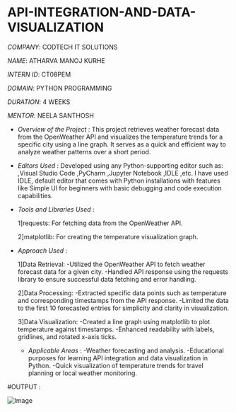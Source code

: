 # API-INTEGRATION-AND-DATA-VISUALIZATION

*COMPANY*: CODTECH IT SOLUTIONS

*NAME*: ATHARVA MANOJ KURHE

*INTERN ID*: CT08PEM

*DOMAIN*: PYTHON PROGRAMMING

*DURATION*: 4 WEEKS

*MENTOR*: NEELA SANTHOSH

* *Overview of the Project* : This project retrieves weather forecast data from the OpenWeather API and visualizes the temperature trends for a specific city using a line graph. It serves as a quick and efficient way to analyze weather patterns over a short period.

* *Editors Used* :
  Developed using any Python-supporting editor such as:
  ,Visual Studio Code
  ,PyCharm
  ,Jupyter Notebook
  ,IDLE ,etc.
   I have used IDLE, default editor that comes with Python installations with features like Simple UI for beginners with basic debugging and code execution capabilities.


* *Tools and Libraries Used* :
  
  1]requests: For fetching data from the OpenWeather API.
  
  2]matplotlib: For creating the temperature visualization graph.

* *Approach Used* :

  1]Data Retrieval:
  -Utilized the OpenWeather API to fetch weather forecast data for a given city.
  -Handled API response using the requests library to ensure successful data fetching and error handling.
  
  2]Data Processing:
  -Extracted specific data points such as temperature and corresponding timestamps from the API response.
  -Limited the data to the first 10 forecasted entries for simplicity and clarity in visualization.
  
  3]Data Visualization:
  -Created a line graph using matplotlib to plot temperature against timestamps.
  -Enhanced readability with labels, gridlines, and rotated x-axis ticks.
  
  * *Applicable Areas* :
  -Weather forecasting and analysis.
  -Educational purposes for learning API integration and data visualization in Python.
  -Quick visualization of temperature trends for travel planning or local weather monitoring.

#OUTPUT :

![Image](https://github.com/user-attachments/assets/0da706fd-f5ed-4c9e-a50b-a1af8ce06e86)














